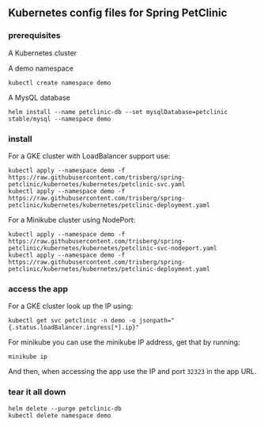 ## Kubernetes config files for Spring PetClinic

### prerequisites

A Kubernetes cluster

A demo namespace

```
kubectl create namespace demo
```

A MysQL database

```
helm install --name petclinic-db --set mysqlDatabase=petclinic stable/mysql --namespace demo
```

### install

For a GKE cluster with LoadBalancer support use:

```
kubectl apply --namespace demo -f https://raw.githubusercontent.com/trisberg/spring-petclinic/kubernetes/kubernetes/petclinic-svc.yaml
kubectl apply --namespace demo -f https://raw.githubusercontent.com/trisberg/spring-petclinic/kubernetes/kubernetes/petclinic-deployment.yaml
```

For a Minikube cluster using NodePort:

```
kubectl apply --namespace demo -f https://raw.githubusercontent.com/trisberg/spring-petclinic/kubernetes/kubernetes/petclinic-svc-nodeport.yaml
kubectl apply --namespace demo -f https://raw.githubusercontent.com/trisberg/spring-petclinic/kubernetes/kubernetes/petclinic-deployment.yaml
```


### access the app

For a GKE cluster look up the IP using:

```
kubectl get svc petclinic -n demo -o jsonpath="{.status.loadBalancer.ingress[*].ip}"
```

For minikube you can use the minikube IP address, get that by running:
```
minikube ip
```

And then, when accessing the app use the IP and port `32323` in the app URL.

### tear it all down

```
helm delete --purge petclinic-db
kubectl delete namespace demo
```
